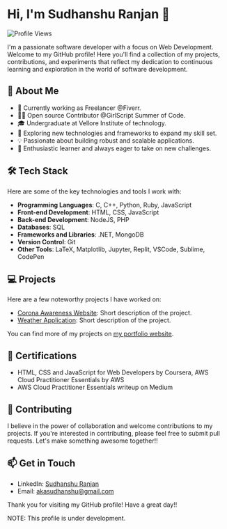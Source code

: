 # Hi, I'm Sudhanshu Ranjan 👋

![Profile Views](https://komarev.com/ghpvc/?username=sranjan-git&color=green)


I'm a passionate software developer with a focus on Web Development. Welcome to my GitHub profile! Here you'll find a collection of my projects, contributions, and experiments that reflect my dedication to continuous learning and exploration in the world of software development. 

## 🚀 About Me

- 💼 Currently working as Freelancer @Fiverr.
- 👩‍💻 Open source Contributor @GirlScript Summer of Code.
- 🎓 Undergraduate at Vellore Institute of technology.
- 🔭 Exploring new technologies and frameworks to expand my skill set.
- 💡 Passionate about building robust and scalable applications.
- 🌱 Enthusiastic learner and always eager to take on new challenges.

## 🛠️ Tech Stack

Here are some of the key technologies and tools I work with:

- **Programming Languages**: C, C++, Python, Ruby, JavaScript
- **Front-end Development**: HTML, CSS, JavaScript
- **Back-end Development**: NodeJS, PHP
- **Databases**: SQL
- **Frameworks and Libraries**: .NET, MongoDB
- **Version Control**: Git
- **Other Tools**: LaTeX, Matplotlib, Jupyter, Replit, VSCode, Sublime, CodePen

## 💻 Projects

Here are a few noteworthy projects I have worked on:

- [Corona Awareness Website](https://sranjan-git.github.io/covid_19_awareness_website/): Short description of the project.
- [Weather Application](https://sranjan-git.github.io/weather_app/): Short description of the project.

You can find more of my projects on [my portfolio website](https://sranjan-git.github.io/Portfolio/).

## 🌟 Certifications

- HTML, CSS and JavaScript for Web Developers by Coursera, AWS Cloud Practitioner Essentials by AWS
- AWS Cloud Practitioner Essentials writeup on Medium

## 🤝 Contributing

I believe in the power of collaboration and welcome contributions to my projects. If you're interested in contributing, please feel free to submit pull requests. Let's make something awesome together!!

## 📫 Get in Touch

- LinkedIn: [Sudhanshu Ranjan](https://www.linkedin.com/in/sudhanshu-ranjan-7a3305216/)
- Email: akasudhanshu@gmail.com

Thank you for visiting my GitHub profile! Have a great day!!

NOTE: This profile is under development.
